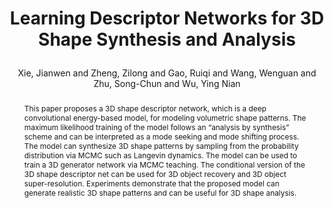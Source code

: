 ---
layout: pub
type: inproceedings
key: 3ddescriptornet
title: >
    Learning Descriptor Networks for 3D Shape Synthesis and Analysis
author: Xie, Jianwen and Zheng, Zilong and Gao, Ruiqi and Wang, Wenguan and Zhu, Song-Chun and Wu, Ying Nian
equalauthor: Xie, Jianwen and Zheng, Zilong
website: http://www.stat.ucla.edu/~jxie/3DDescriptorNet/3DDescriptorNet.html
arxiv: 1804.00586
abbr: CVPR'18
award: Oral
img: 3DDescriptorNet/3ddescriptor.png
code: https://github.com/jianwen-xie/3DDescriptorNet
booktitle: Proceedings of the IEEE conference on computer vision and pattern recognition (CVPR)
year: 2018
selected: true
abstract: >
    This paper proposes a 3D shape descriptor network, which is a deep convolutional energy-based model, for modeling volumetric shape patterns. The maximum likelihood training of the model follows an “analysis by synthesis” scheme and can be interpreted as a mode seeking and mode shifting process. The model can synthesize 3D shape patterns by sampling from the probability distribution via MCMC such as Langevin dynamics. The model can be used to train a 3D generator network via MCMC teaching. The conditional version of the 3D shape descriptor net can be used for 3D object recovery and 3D object super-resolution. Experiments demonstrate that the proposed model can generate realistic 3D shape patterns and can be useful for 3D shape analysis.
bibtex: >
    @inproceedings{xie2018learning,
        title={Learning Descriptor Networks for 3D Shape Synthesis and Analysis},
        author={Xie, Jianwen and Zheng, Zilong and Gao, Ruiqi and Wang, Wenguan and Zhu, Song-Chun and Wu, Ying Nian},
        booktitle={Proceedings of the IEEE conference on computer vision and pattern recognition (CVPR)},
        pages={8629--8638},
        year={2018}
    }
---